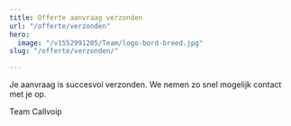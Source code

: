```yaml
---
title: Offerte aanvraag verzonden
url: "/offerte/verzonden"
hero:
  image: "/v1552991205/Team/logo-bord-breed.jpg"
slug: "/offerte/verzonden/"

---
```

Je aanvraag is succesvol verzonden. We nemen zo snel mogelijk contact met je op.

Team Callvoip